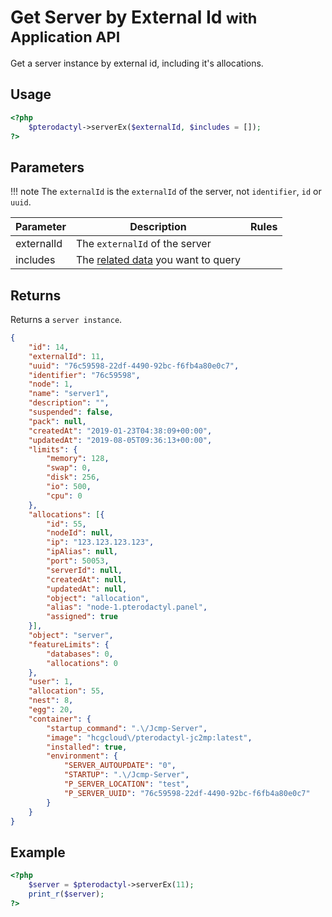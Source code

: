 # Get Server by External Id <small>with Application API</small>
Get a server instance by external id, including it's allocations.

## Usage
``` php
<?php
	$pterodactyl->serverEx($externalId, $includes = []);
?>
```

## Parameters

!!! note
    The `externalId` is the `externalId` of the server, not `identifier`, `id` or `uuid`.

| Parameter | Description | Rules |
| - | - | - |
| externalId | The `externalId` of the server | |
| includes | The [related data](/includes/) you want to query | |

## Returns

Returns a `server instance`.

``` json
{
	"id": 14,
	"externalId": 11,
	"uuid": "76c59598-22df-4490-92bc-f6fb4a80e0c7",
	"identifier": "76c59598",
	"node": 1,
	"name": "server1",
	"description": "",
	"suspended": false,
	"pack": null,
	"createdAt": "2019-01-23T04:38:09+00:00",
	"updatedAt": "2019-08-05T09:36:13+00:00",
	"limits": {
		"memory": 128,
		"swap": 0,
		"disk": 256,
		"io": 500,
		"cpu": 0
	},
	"allocations": [{
		"id": 55,
		"nodeId": null,
		"ip": "123.123.123.123",
		"ipAlias": null,
		"port": 50053,
		"serverId": null,
		"createdAt": null,
		"updatedAt": null,
		"object": "allocation",
		"alias": "node-1.pterodactyl.panel",
		"assigned": true
	}],
	"object": "server",
	"featureLimits": {
		"databases": 0,
		"allocations": 0
	},
	"user": 1,
	"allocation": 55,
	"nest": 8,
	"egg": 20,
	"container": {
		"startup_command": ".\/Jcmp-Server",
		"image": "hcgcloud\/pterodactyl-jc2mp:latest",
		"installed": true,
		"environment": {
			"SERVER_AUTOUPDATE": "0",
			"STARTUP": ".\/Jcmp-Server",
			"P_SERVER_LOCATION": "test",
			"P_SERVER_UUID": "76c59598-22df-4490-92bc-f6fb4a80e0c7"
		}
	}
}
```

## Example

``` php
<?php
	$server = $pterodactyl->serverEx(11);
	print_r($server);
?>
```